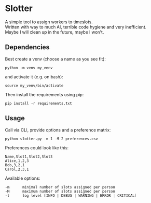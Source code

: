 # Slotter
A simple tool to assign workers to timeslots.  
Written with way to much AI, terrible code hygiene and very inefficient.  
Maybe I will clean up in the future, maybe I won't.

## Dependencies
Best create a venv (choose a name as you see fit):  
```
python -m venv my_venv
```
and activate it (e.g. on bash):
```
source my_venv/bin/activate
```

Then install the requirements using pip:  
```
pip install -r requirements.txt
```

## Usage
Call via CLI, provide options and a preference matrix:
```
python slotter.py -m 1 -M 2 preferences.csv
```

Preferences could look like this:
```
Name,Slot1,Slot2,Slot3
Alice,1,2,3
Bob,3,2,1
Carol,2,3,1
```

Available options:
```
-m      minimal number of slots assigned per person
-M      maximum number of slots assigned per person
-l      log level [INFO | DEBUG | WARNING | ERROR | CRITICAL]
```


